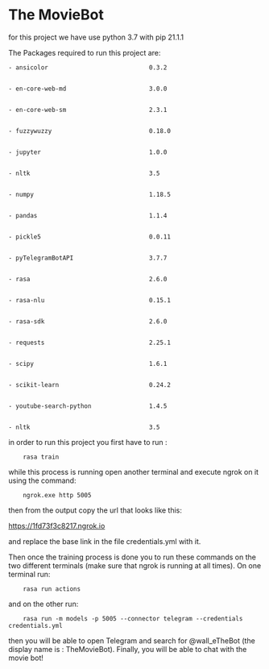 # The MovieBot

for this project we have use python 3.7 with pip 21.1.1

The Packages required to run this project are:
    
    
    - ansicolor                            0.3.2 


    - en-core-web-md                       3.0.0 


    - en-core-web-sm                       2.3.1 


    - fuzzywuzzy                           0.18.0 


    - jupyter                              1.0.0 


    - nltk                                 3.5 


    - numpy                                1.18.5 


    - pandas                               1.1.4 


    - pickle5                              0.0.11 


    - pyTelegramBotAPI                     3.7.7 


    - rasa                                 2.6.0 


    - rasa-nlu                             0.15.1 


    - rasa-sdk                             2.6.0 


    - requests                             2.25.1 


    - scipy                                1.6.1 


    - scikit-learn                         0.24.2 


    - youtube-search-python                1.4.5 


    - nltk                                 3.5 



in order to run this project you first have to run : 

```
    rasa train
```

while this process is running open another terminal and execute ngrok on it using the command:

```
    ngrok.exe http 5005
```

then from the output copy the url that looks like this:

https://1fd73f3c8217.ngrok.io

and replace the base link in the file credentials.yml with it.


Then once the training process is done you to run these commands on the two different terminals (make sure that ngrok is running at all times). On one terminal run:

```
    rasa run actions
```

and on the other run:

```
    rasa run -m models -p 5005 --connector telegram --credentials credentials.yml
```

then you will be able to open Telegram and search for @wall_eTheBot (the display name is : TheMovieBot). Finally, you will be able to chat with the movie bot!